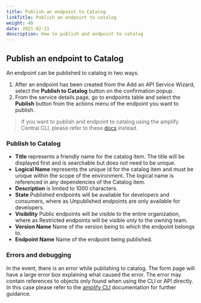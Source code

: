 ```yaml
---
title: Publish an endpoint to Catalog
linkTitle: Publish an endpoint to catalog
weight: 40
date: 2021-02-11
description: How to publish and endpoint to catalog
---
```


## Publish an endpoint to Catalog

An endpoint can be published to catalog in two ways.

1. After an endpoint has been created from the Add an API Service Wizard, select the **Publish to Catalog** button on the confirmation popup.  
2. From the service details page, go to endpoints table and select the **Publish** button from the actions menu of the endpoint you want to publish.

> If you want to publish and endpoint to catalog using the amplify Central CLI, please refer to these [docs](/docs/central/cli_central/cli_publish) instead.

### Publish to Catalog

* **Title** represents a friendly name for the catalog item. The title will be displayed first and is searchable but does not need to be unique.
* **Logical Name** represents the unique id for the catalog item and must be unique within the scope of the environment. The logical name is referenced in any dependencies of the Catalog item.
* **Description** is limited to 1000 characters.
* **State** Published endpoints will be available for developers and consumers, where as Unpublished endpoints are only available for developers.
* **Visibility** Public endpoints will be visible to the entire organization, where as Restricted endpoints will be visible only to the owning team.  
* **Version Name** Name of the version being to which the endpoint belongs to.
* **Endpoint Name** Name of the endpoint being published.

### Errors and debugging

In the event, there is an error while publishing to catalog. The form page will have a large error box explaining what caused the error. The error may contain references to objects only found when using the CLI or API directly. In this case please refer to the [amplify CLI](/docs/central/cli_central/cli_publish) documentation for further guidance.
